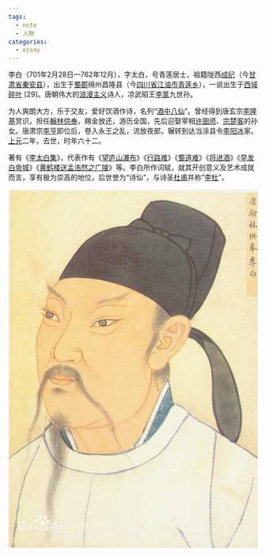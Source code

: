 ```yaml
---
tags:
  - note
  - 人物
categories:
  - essay
---
```

李白（701年2月28日—762年12月），字太白，号青莲居士，祖籍陇西[成纪](https://baike.baidu.com/item/%E6%88%90%E7%BA%AA/6555802?fromModule=lemma_inlink)（今[甘肃省](https://baike.baidu.com/item/%E7%94%98%E8%82%83%E7%9C%81/684374?fromModule=lemma_inlink)[秦安县](https://baike.baidu.com/item/%E7%A7%A6%E5%AE%89%E5%8E%BF/838025?fromModule=lemma_inlink)），出生于[蜀郡](https://baike.baidu.com/item/%E8%9C%80%E9%83%A1/7969135?fromModule=lemma_inlink)绵州昌隆县（今[四川省](https://baike.baidu.com/item/%E5%9B%9B%E5%B7%9D%E7%9C%81/15626925?fromModule=lemma_inlink)[江油市](https://baike.baidu.com/item/%E6%B1%9F%E6%B2%B9%E5%B8%82/6866675?fromModule=lemma_inlink)[青莲乡](https://baike.baidu.com/item/%E9%9D%92%E8%8E%B2%E4%B9%A1/5114904?fromModule=lemma_inlink)），一说出生于[西域](https://baike.baidu.com/item/%E8%A5%BF%E5%9F%9F/763351?fromModule=lemma_inlink)[碎叶](https://baike.baidu.com/item/%E7%A2%8E%E5%8F%B6/3709992?fromModule=lemma_inlink) [29]。唐朝伟大的[浪漫主义](https://baike.baidu.com/item/%E6%B5%AA%E6%BC%AB%E4%B8%BB%E4%B9%89/214808?fromModule=lemma_inlink)诗人，凉武昭王[李暠](https://baike.baidu.com/item/%E6%9D%8E%E6%9A%A0/18438?fromModule=lemma_inlink)九世孙。

为人爽朗大方，乐于交友，爱好饮酒作诗，名列“[酒中八仙](https://baike.baidu.com/item/%E9%85%92%E4%B8%AD%E5%85%AB%E4%BB%99/4582894?fromModule=lemma_inlink)”。曾经得到唐玄宗[李隆基](https://baike.baidu.com/item/%E6%9D%8E%E9%9A%86%E5%9F%BA/274734?fromModule=lemma_inlink)赏识，担任[翰林供奉](https://baike.baidu.com/item/%E7%BF%B0%E6%9E%97%E4%BE%9B%E5%A5%89/22838547?fromModule=lemma_inlink)，赐金放还，游历全国，先后迎娶宰相[许圉师](https://baike.baidu.com/item/%E8%AE%B8%E5%9C%89%E5%B8%88/3711397?fromModule=lemma_inlink)、[宗楚客](https://baike.baidu.com/item/%E5%AE%97%E6%A5%9A%E5%AE%A2/6184200?fromModule=lemma_inlink)的孙女。唐肃宗[李亨](https://baike.baidu.com/item/%E6%9D%8E%E4%BA%A8/16111?fromModule=lemma_inlink)即位后，卷入永王之乱，流放夜郎，辗转到达当涂县令[李阳冰](https://baike.baidu.com/item/%E6%9D%8E%E9%98%B3%E5%86%B0/2709012?fromModule=lemma_inlink)家。[上元](https://baike.baidu.com/item/%E4%B8%8A%E5%85%83/23816491?fromModule=lemma_inlink)二年，去世，时年六十二。

著有《[李太白集](https://baike.baidu.com/item/%E6%9D%8E%E5%A4%AA%E7%99%BD%E9%9B%86/5284494?fromModule=lemma_inlink)》，代表作有《[望庐山瀑布](https://baike.baidu.com/item/%E6%9C%9B%E5%BA%90%E5%B1%B1%E7%80%91%E5%B8%83/2871354?fromModule=lemma_inlink)》《[行路难](https://baike.baidu.com/item/%E8%A1%8C%E8%B7%AF%E9%9A%BE/806630?fromModule=lemma_inlink)》《[蜀道难](https://baike.baidu.com/item/%E8%9C%80%E9%81%93%E9%9A%BE/14470?fromModule=lemma_inlink)》《[将进酒](https://baike.baidu.com/item/%E5%B0%86%E8%BF%9B%E9%85%92/5312?fromModule=lemma_inlink)》《[早发白帝城](https://baike.baidu.com/item/%E6%97%A9%E5%8F%91%E7%99%BD%E5%B8%9D%E5%9F%8E/2807632?fromModule=lemma_inlink)》《[黄鹤楼送孟浩然之广陵](https://baike.baidu.com/item/%E9%BB%84%E9%B9%A4%E6%A5%BC%E9%80%81%E5%AD%9F%E6%B5%A9%E7%84%B6%E4%B9%8B%E5%B9%BF%E9%99%B5/2804672?fromModule=lemma_inlink)》等。李白所作词赋，就其开创意义及艺术成就而言，享有极为崇高的地位，后世誉为“诗仙”，与诗圣[杜甫](https://baike.baidu.com/item/%E6%9D%9C%E7%94%AB/63508?fromModule=lemma_inlink)并称“[李杜](https://baike.baidu.com/item/%E6%9D%8E%E6%9D%9C/2640733?fromModule=lemma_inlink)”。

![](assets/images/Pasted%20image%2020240404170325.png)